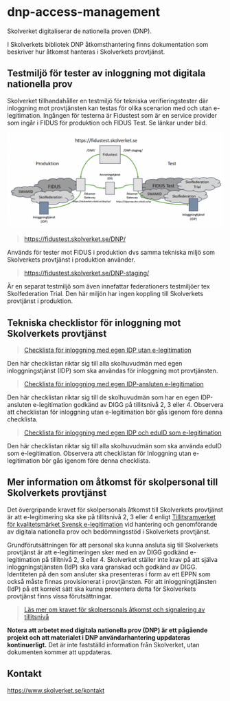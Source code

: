 # dnp-access-management
Skolverket digitaliserar de nationella proven (DNP).

I Skolverkets bibliotek DNP åtkomsthantering finns dokumentation som
beskriver hur åtkomst hanteras i Skolverkets provtjänst.

## Testmiljö för tester av inloggning mot digitala nationella prov

Skolverket tillhandahåller en testmiljö för tekniska verifieringstester där inloggning mot provtjänsten kan testas för olika scenarion med och utan e-legitimation. Ingången för testerna är Fidustest som är en service provider som ingår i FIDUS för produktion och FIDUS Test. Se länkar under bild.

![Testmiljö](./images/fidustest.png)

>https://fidustest.skolverket.se/DNP/

Används för tester mot FIDUS i produktion dvs samma tekniska miljö som Skolverkets provtjänst i produktion använder.

>https://fidustest.skolverket.se/DNP-staging/

Är en separat testmiljö som även innefattar federationers testmiljöer tex Skolfederation Trial. Den här miljön har ingen koppling till Skolverkets provtjänst i produktion.

## Tekniska checklistor för inloggning mot Skolverkets provtjänst

>[Checklista för inloggning med egen IDP utan e-legitimation](.%2Fchecklists%2FInloggning%20med%20egen%20IDP%20utan%20e-legitimation.md)

Den här checklistan riktar sig till alla skolhuvudmän med egen inloggningstjänst (IDP) som ska
användas för inloggning mot provtjänsten.

>[Checklista för inloggning med egen IDP-ansluten
e-legitimation](.%2Fchecklists%2FInloggning%20med%20egen%20IDP-ansluten%20e-legitimation.md)

Den här checklistan riktar sig till de skolhuvudmän som har en egen IDP-ansluten e-legitimation
godkänd av DIGG på tillitsnivå 2, 3 eller 4. Observera att checklistan för inloggning utan e-legitimation bör gås igenom före denna checklista.

>[Checklista för inloggning med egen IDP och eduID som e-legitimation](.%2Fchecklists%2FInloggning%20med%20egen%20IDP%20och%20eduID%20som%20e-legitimation.md)

Den här checklistan riktar sig till alla skolhuvudmän som ska använda eduID som e-legitimation. Observera att checklistan för Inloggning utan e-legitimation bör gås igenom före denna checklista.

## Mer information om åtkomst för skolpersonal till Skolverkets provtjänst 
Det övergripande kravet för skolpersonals åtkomst till Skolverkets provtjänst
är att e-legitimering ska ske på tillitsnivå 2, 3 eller 4 enligt
[Tillitsramverket för kvalitetsmärket Svensk e-legitimation](https://www.digg.se/digitala-tjanster/e-legitimering/tillitsnivaer-for-e-legitimering/tillitsramverk-for-svensk-e-legitimation) vid hantering och genomförande av digitala nationella prov och bedömningsstöd i Skolverkets provtjänst.

Grundförutsättningen för att personal ska kunna ansluta sig till Skolverkets provtjänst är att e-legitimeringen sker med en av DIGG godkänd e-legitimation på tillitnivå 2, 3 eller 4. Skolverket ställer inte krav på att själva inloggningstjänsten (IdP) ska vara granskad och godkänd av DIGG. Identiteten på den som ansluter ska presenteras i form av ett EPPN som också måste finnas provisionerat i provtjänsten. För att inloggningtjänsten (IdP) på ett korrekt sätt ska kunna presentera detta för Skolverkets provtjänst finns vissa förutsättningar.


>[Läs mer om kravet för skolpersonals åtkomst och signalering av tillitsnivå](docs/Signalering%20av%20tillitsniva%CC%8A%20till%20Skolverkets%20provtja%CC%88nst%20vid%20inloggning%20med%20e-legitimation.pdf)

**Notera att arbetet med digitala nationella prov (DNP) är ett pågående projekt och att
materialet i DNP användarhantering uppdateras kontinuerligt.** Det är inte fastställd
information från Skolverket, utan dokumenten kommer att uppdateras.

## Kontakt
https://www.skolverket.se/kontakt
